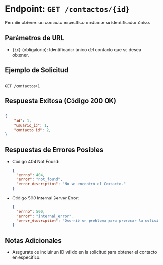 <!-- Documentacion de un endpoint get que trae un item especifico de la coleccion contactos -->

# Endpoint: `GET /contactos/{id}`

Permite obtener un contacto específico mediante su identificador único.

## Parámetros de URL

- `{id}` (obligatorio): Identificador único del contacto que se desea obtener.

## Ejemplo de Solicitud

```http

GET /contactos/1

```

## Respuesta Exitosa (Código 200 OK)

```json

{
    "id": 1,
    "usuario_id": 1,
    "contacto_id": 2,
}

```

## Respuestas de Errores Posibles

- Código 404 Not Found:

  ```json
  {
    "errno": 404,
    "error": "not_found",
    "error_description": "No se encontró el Contacto."
  }
  ```

- Código 500 Internal Server Error:

  ```json
  {
    "errno": 500,
    "error": "internal_error",
    "error_description": "Ocurrió un problema para procesar la solicitud"
  }
  ```

## Notas Adicionales

- Asegurate de incluir un ID válido en la solicitud para obtener el contacto en específico.